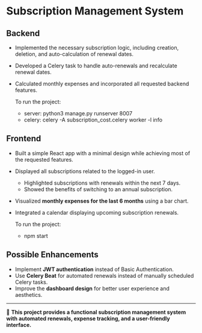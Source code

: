 # Subscription Management System

## Backend

- Implemented the necessary subscription logic, including creation, deletion, and auto-calculation of renewal dates.
- Developed a Celery task to handle auto-renewals and recalculate renewal dates.
- Calculated monthly expenses and incorporated all requested backend features.

  To run the project:
  
  - server: python3 manage.py runserver 8007
  - celery: celery -A subscription_cost.celery worker -l info

## Frontend

- Built a simple React app with a minimal design while achieving most of the requested features.
- Displayed all subscriptions related to the logged-in user.
  - Highlighted subscriptions with renewals within the next 7 days.
  - Showed the benefits of switching to an annual subscription.
- Visualized **monthly expenses for the last 6 months** using a bar chart.
- Integrated a calendar displaying upcoming subscription renewals.

  To run the project:
  - npm start

## Possible Enhancements

- Implement **JWT authentication** instead of Basic Authentication.
- Use **Celery Beat** for automated renewals instead of manually scheduled Celery tasks.
- Improve the **dashboard design** for better user experience and aesthetics.

---

🚀 **This project provides a functional subscription management system with automated renewals, expense tracking, and a user-friendly interface.**

